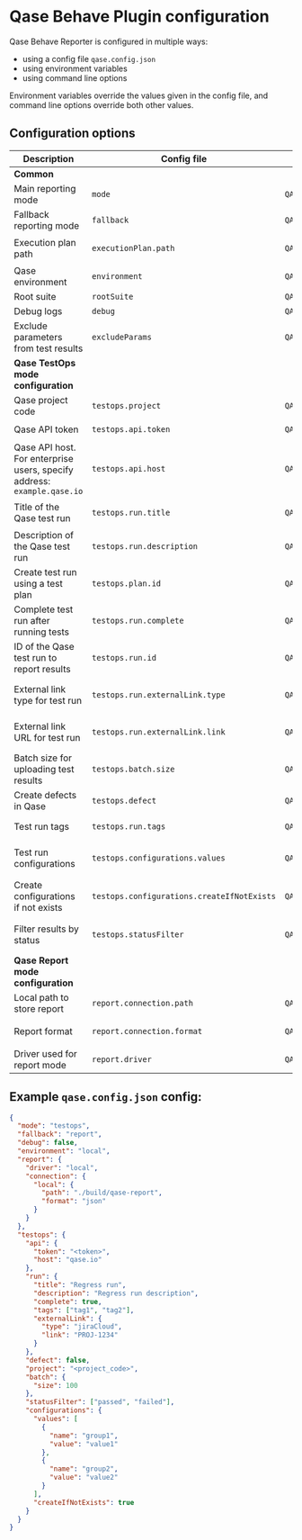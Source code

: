 # Qase Behave Plugin configuration

Qase Behave Reporter is configured in multiple ways:

- using a config file `qase.config.json`
- using environment variables
- using command line options

Environment variables override the values given in the config file,
and command line options override both other values.

## Configuration options

| Description                               | Config file                | Environment variable            | CLI option                      | Default value                           | Required | Possible values            |
|-------------------------------------------|----------------------------|---------------------------------|---------------------------------|-----------------------------------------|----------|----------------------------|
| **Common**                                |
| Main reporting mode                       | `mode`                     | `QASE_MODE`                     | `qase-mode`                     | `off`                               | No       | `testops`, `report`, `off` |
| Fallback reporting mode                   | `fallback`                 | `QASE_FALLBACK`                 | `qase-fallback`                 | `report`                                | No       | `testops`, `report`, `off` |
| Execution plan path                       | `executionPlan.path`       | `QASE_EXECUTION_PLAN_PATH`      | `qase-execution-plan-path`      | `./build/qase-execution-plan.json`      | No       | Any string                 |
| Qase environment                          | `environment`              | `QASE_ENVIRONMENT`              | `qase-environment`              | `local`                                 | No       | Any string                 |
| Root suite                                | `rootSuite`                | `QASE_ROOT_SUITE`               | `qase-root-suite`               |                                         | No       | Any string                 |
| Debug logs                                | `debug`                    | `QASE_DEBUG`                    | `qase-debug`                    | `False`                                 | No       | `True`, `False`            |
| Exclude parameters from test results      | `excludeParams`           | `QASE_EXCLUDE_PARAMS`           | `qase-exclude-params`           | None, don't exclude any parameters      | No       | Comma-separated list of parameter names |
| **Qase TestOps mode configuration**       |
| Qase project code                         | `testops.project`          | `QASE_TESTOPS_PROJECT`          | `qase-testops-project`          |                                         | Yes      | Any string                 |
| Qase API token                            | `testops.api.token`        | `QASE_TESTOPS_API_TOKEN`        | `qase-testops-api-token`        |                                         | Yes      | Any string                 |
| Qase API host. For enterprise users, specify address: `example.qase.io`                             | `testops.api.host`         | `QASE_TESTOPS_API_HOST`         | `qase-testops-api-host`         | `qase.io`                               | No       | Any string                 |
| Title of the Qase test run                | `testops.run.title`        | `QASE_TESTOPS_RUN_TITLE`        | `qase-testops-run-title`        | `Automated Run {current date and time}` | No       | Any string                 |
| Description of the Qase test run          | `testops.run.description`  | `QASE_TESTOPS_RUN_DESCRIPTION`  | `qase-testops-run-description`  | None, leave empty                       | No       | Any string                 |
| Create test run using a test plan         | `testops.plan.id`          | `QASE_TESTOPS_PLAN_ID`          | `qase-testops-plan-id`          | None, don't use plans for the test run  | No       | Any integer                |
| Complete test run after running tests     | `testops.run.complete`     | `QASE_TESTOPS_RUN_COMPLETE`     | `qase-testops-run-complete`     | `True`                                  | No       | `True`, `False`            |
| ID of the Qase test run to report results | `testops.run.id`           | `QASE_TESTOPS_RUN_ID`           | `qase-testops-run-id`           | None, create a new test run             | No       | Any integer                |
| External link type for test run           | `testops.run.externalLink.type` | `QASE_TESTOPS_RUN_EXTERNAL_LINK_TYPE` | `qase-testops-run-external-link-type` | None, don't add external link           | No       | `jiraCloud`, `jiraServer`   |
| External link URL for test run            | `testops.run.externalLink.link` | `QASE_TESTOPS_RUN_EXTERNAL_LINK_URL` | `qase-testops-run-external-link-url` | None, don't add external link           | No       | Any string (e.g., "PROJ-1234") |
| Batch size for uploading test results     | `testops.batch.size`       | `QASE_TESTOPS_BATCH_SIZE`       | `qase-testops-batch-size`       | 200                                     | No       | 1 to 2000                  |
| Create defects in Qase                    | `testops.defect`           | `QASE_TESTOPS_DEFECT`           | `qase-testops-defect`           | `False`, don't create defects           | No       | `True`, `False`            |
| Test run tags                             | `testops.run.tags`         | `QASE_TESTOPS_RUN_TAGS`         | `qase-testops-run-tags`         | None, don't add any tags                | No       | Comma-separated list of tags |
| Test run configurations                   | `testops.configurations.values` | `QASE_TESTOPS_CONFIGURATIONS_VALUES` | `qase-testops-configurations-values` | None, don't add any configurations      | No       | Format: "group1=value1,group2=value2" |
| Create configurations if not exists       | `testops.configurations.createIfNotExists` | `QASE_TESTOPS_CONFIGURATIONS_CREATE_IF_NOT_EXISTS` | `qase-testops-configurations-create-if-not-exists` | `False`, don't create configurations     | No       | `True`, `False`            |
| Filter results by status                  | `testops.statusFilter`     | `QASE_TESTOPS_STATUS_FILTER`    | `qase-testops-status-filter`    | None, don't filter any results          | No       | Comma-separated list of statuses |
| **Qase Report mode configuration**        |
| Local path to store report                | `report.connection.path`   | `QASE_REPORT_CONNECTION_PATH`   | `qase-report-connection-path`   | `./build/qase-report`                   | No       | Any string                 |
| Report format                             | `report.connection.format` | `QASE_REPORT_CONNECTION_FORMAT` | `qase-report-connection-format` | `json`                                  | No       | `json`, `jsonp`            |
| Driver used for report mode               | `report.driver`            | `QASE_REPORT_DRIVER`            | `qase-report-driver`            | `local`                                 | No       | `local`                    |

## Example `qase.config.json` config:

```json
{
  "mode": "testops",
  "fallback": "report",
  "debug": false,
  "environment": "local",
  "report": {
    "driver": "local",
    "connection": {
      "local": {
        "path": "./build/qase-report",
        "format": "json"
      }
    }
  },
  "testops": {
    "api": {
      "token": "<token>",
      "host": "qase.io"
    },
    "run": {
      "title": "Regress run",
      "description": "Regress run description",
      "complete": true,
      "tags": ["tag1", "tag2"],
      "externalLink": {
        "type": "jiraCloud",
        "link": "PROJ-1234"
      }
    },
    "defect": false,
    "project": "<project_code>",
    "batch": {
      "size": 100
    },
    "statusFilter": ["passed", "failed"],
    "configurations": {
      "values": [
        {
          "name": "group1",
          "value": "value1"
        },
        {
          "name": "group2", 
          "value": "value2"
        }
      ],
      "createIfNotExists": true
    }
  }
}
```

